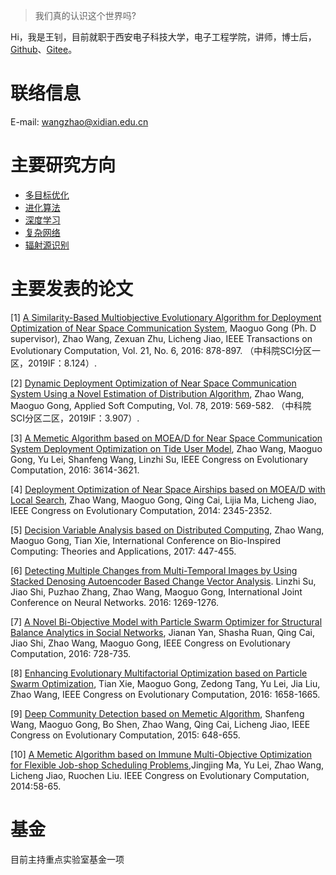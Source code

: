 > 我们真的认识这个世界吗?

Hi，我是王钊，目前就职于西安电子科技大学，电子工程学院，讲师，博士后，[Github](https://https://github.com/aramisw)、[Gitee](https://https://gitee.com/bloodtake)。

# 联络信息
E-mail: wangzhao@xidian.edu.cn


# 主要研究方向



- [多目标优化][1]
- [进化算法][2]
- [深度学习][3]
- [复杂网络][4]
- [辐射源识别][5]



# 主要发表的论文
 \[1\]  [A Similarity-Based Multiobjective Evolutionary Algorithm for Deployment Optimization of Near Space Communication System][6], Maoguo Gong (Ph. D supervisor), Zhao Wang, Zexuan Zhu, Licheng Jiao, IEEE Transactions on Evolutionary Computation, Vol. 21, No. 6, 2016: 878-897. （中科院SCI分区一区，2019IF：8.124）.


 \[2\]  [Dynamic Deployment Optimization of Near Space Communication System Using a Novel Estimation of Distribution Algorithm][7], Zhao Wang, Maoguo Gong, Applied Soft Computing, Vol. 78, 2019: 569-582. （中科院SCI分区二区，2019IF：3.907）.


 \[3\]  [A Memetic Algorithm based on MOEA/D for Near Space Communication System Deployment Optimization on Tide User Model][8], Zhao Wang, Maoguo Gong, Yu Lei, Shanfeng Wang, Linzhi Su, IEEE Congress on Evolutionary Computation, 2016: 3614-3621.


 \[4\]  [Deployment Optimization of Near Space Airships based on MOEA/D with Local Search][9], Zhao Wang, Maoguo Gong, Qing Cai, Lijia Ma, Licheng Jiao, IEEE Congress on Evolutionary Computation, 2014: 2345-2352.


 \[5\]  [Decision Variable Analysis based on Distributed Computing][10], Zhao Wang, Maoguo Gong, Tian Xie, International Conference on Bio-Inspired Computing: Theories and Applications, 2017: 447-455.


 \[6\]  [Detecting Multiple Changes from Multi-Temporal Images by Using Stacked Denosing Autoencoder Based Change Vector Analysis][11]. Linzhi Su, Jiao Shi, Puzhao Zhang, Zhao Wang, Maoguo Gong, International Joint Conference on Neural Networks. 2016: 1269-1276.


 \[7\]  [A Novel Bi-Objective Model with Particle Swarm Optimizer for Structural Balance Analytics in Social Networks][12], Jianan Yan, Shasha Ruan, Qing Cai, Jiao Shi, Zhao Wang, Maoguo Gong, IEEE Congress on Evolutionary Computation, 2016: 728-735.


 \[8\]  [Enhancing Evolutionary Multifactorial Optimization based on Particle Swarm Optimization][13], Tian Xie, Maoguo Gong, Zedong Tang, Yu Lei, Jia Liu, Zhao Wang, IEEE Congress on Evolutionary Computation, 2016: 1658-1665.


 \[9\]  [Deep Community Detection based on Memetic Algorithm][14], Shanfeng Wang, Maoguo Gong, Bo Shen, Zhao Wang, Qing Cai, Licheng Jiao, IEEE Congress on Evolutionary Computation, 2015: 648-655.


 \[10\] [A Memetic Algorithm based on Immune Multi-Objective Optimization for Flexible Job-shop Scheduling Problems][15],Jingjing Ma, Yu Lei, Zhao Wang, Licheng Jiao, Ruochen Liu. IEEE Congress on Evolutionary Computation, 2014:58-65.

# 基金
目前主持重点实验室基金一项


[1]: https://baike.baidu.com/item/%E5%A4%9A%E7%9B%AE%E6%A0%87%E8%A7%84%E5%88%92/5022854?fr=aladdin
[2]: https://baike.baidu.com/item/%E8%BF%9B%E5%8C%96%E7%AE%97%E6%B3%95
[3]: https://baike.baidu.com/item/%E6%B7%B1%E5%BA%A6%E5%AD%A6%E4%B9%A0/3729729
[4]: https://baike.baidu.com/item/%E5%A4%8D%E6%9D%82%E7%BD%91%E7%BB%9C
[5]: https://baike.baidu.com/item/%E9%9B%B7%E8%BE%BE%E8%BE%90%E5%B0%84%E6%BA%90%E8%AF%86%E5%88%AB/14093005
[6]: https://ieeexplore.ieee.org/document/7891507
[7]: https://www.sciencedirect.com/science/article/pii/S1568494619301097
[8]: https://ieeexplore.ieee.org/document/7744247
[9]: https://ieeexplore.ieee.org/document/6900334
[10]: https://link.springer.com/chapter/10.1007%2F978-981-10-3611-8_40
[11]: https://ieeexplore.ieee.org/abstract/document/7727343
[12]: https://ieeexplore.ieee.org/document/7743864
[13]: https://ieeexplore.ieee.org/document/7743987
[14]: https://ieeexplore.ieee.org/document/7256952
[15]: https://ieeexplore.ieee.org/document/6900331








